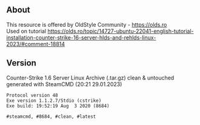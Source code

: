 ## About
This resource is offered by OldStyle Community - https://olds.ro   
Used on tutorial https://olds.ro/topic/14727-ubuntu-22041-english-tutorial-installation-counter-strike-16-server-hlds-and-rehlds-linux-2023/#comment-18814

## Version
Counter-Strike 1.6 Server Linux Archive (.tar.gz) clean &amp; untouched generated with SteamCMD (20:21 29.01.2023)

```
Protocol version 48
Exe version 1.1.2.7/Stdio (cstrike)
Exe build: 19:52:19 Aug  3 2020 (8684)
```

```#steamcmd, #8684, #clean, #latest``` 

